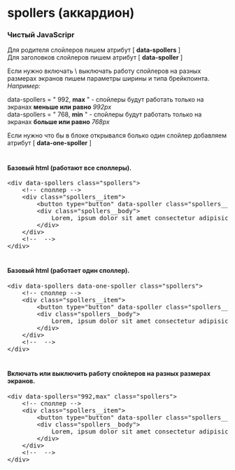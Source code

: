 # spollers (аккардион)
### Чистый JavaScripr
Для родителя слойлеров пишем атрибут  [ **data-spollers** ]<br>
Для заголовков слойлеров пишем атрибут [ **data-spoller** ]<br>

Если нужно включать \ выключать работу спойлеров на разных размерах экранов
пишем параметры ширины и типа брейкпоинта.
_Например:_

data-spollers = " 992, **max** " - спойлеры будут работать только на экранах **меньше или равно** _992px_<br>
data-spollers = " 768, **min** " - спойлеры будут работать только на экранах **больше или равно** _768px_

Если нужно что бы в блоке открывался болько один слойлер добавляем атрибут [ **data-one-spoller** ]

#
#### Базовый html (работают все споллеры).
<pre>
&ltdiv data-spollers class="spollers"&gt
    &lt!-- споллер --&gt
    &ltdiv class="spollers__item"&gt
        &ltbutton type="button" data-spoller class="spollers__title"&gtЗаголовок споллера&lt/button&gt
        &ltdiv class="spollers__body"&gt
            Lorem, ipsum dolor sit amet consectetur adipisicing elit.
        &lt/div&gt
    &lt/div&gt
    &lt!--  --&gt
&lt/div&gt
</pre>

#
#### Базовый html (работает один споллер).
<pre>
&ltdiv data-spollers data-one-spoller class="spollers"&gt
    &lt!-- споллер --&gt
    &ltdiv class="spollers__item"&gt
        &ltbutton type="button" data-spoller class="spollers__title"&gtЗаголовок споллера&lt/button&gt
        &ltdiv class="spollers__body"&gt
            Lorem, ipsum dolor sit amet consectetur adipisicing elit.
        &lt/div&gt
    &lt/div&gt
    &lt!--  --&gt
&lt/div&gt
</pre>

#
#### Включать или выключить работу спойлеров на разных размерах экранов.
<pre>
&ltdiv data-spollers="992,max" class="spollers"&gt
    &lt!-- споллер --&gt
    &ltdiv class="spollers__item"&gt
        &ltbutton type="button" data-spoller class="spollers__title"&gtЗаголовок споллера&lt/button&gt
        &ltdiv class="spollers__body"&gt
            Lorem, ipsum dolor sit amet consectetur adipisicing elit.
        &lt/div&gt
    &lt/div&gt
    &lt!--  --&gt
&lt/div&gt
</pre>

